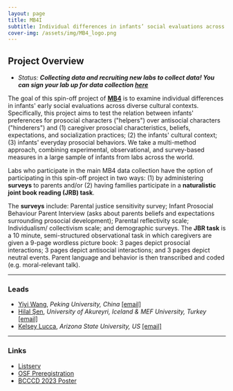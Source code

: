 ```yaml
---
layout: page
title: MB4I
subtitle: Individual differences in infants’ social evaluations across cultures
cover-img: /assets/img/MB4_logo.png
---
```


## Project Overview

* *Status: **Collecting data and recruiting new labs to collect data! You can sign your lab up for data collection <a href="https://docs.google.com/forms/d/e/1FAIpQLScUicLDQnkKpFa1UdKL8wrPY-qdq3PfY6NbrlkLXHhK_WK2yg/viewform" target="_blank">here</a>***

The goal of this spin-off project of [**MB4**]({{site.baseurl}}/MB4/) is to examine individual differences in infants' early social evaluations across diverse cultural contexts. Specifically, this project aims to test the relation between infants' preferences for prosocial characters ("helpers") over antisocial characters ("hinderers") and (1) caregiver prosocial characteristics, beliefs, expectations, and socialization practices; (2) the infants' cultural context; (3) infants' everyday prosocial behaviors. We take a multi-method approach, combining experimental, observational, and survey-based measures in a large sample of infants from labs across the world.<br>

Labs who participate in the main MB4 data collection have the option of participating in this spin-off project in two ways: (1) by administering **surveys** to parents and/or (2) having families participate in a **naturalistic joint book reading (JRB) task**. 

The **surveys** include: Parental justice sensitivity survey; Infant Prosocial Behaviour Parent Interview (asks about parents beliefs and expectations surrounding prosocial development); Parental reflectivity scale; Individualism/ collectivism scale; and demographic surveys. The **JBR task** is a 10 minute, semi-structured observational task in which caregivers are given a 9-page wordless picture book: 3 pages depict prosocial interactions; 3 pages depict antisocial interactions; and 3 pages depict neutral events. Parent language and behavior is then transcribed and coded (e.g. moral-relevant talk). 



***
### Leads
* [Yiyi Wang](https://scholar.google.com/citations?user=OIjxPSUAAAAJ&hl=en), *Peking University, China* [[email]](mailto:yiyi_wang@pku.edu.cn)
* [Hilal Şen](https://www.unak.is/english/moya/ugla/staff/hilal-sen), *University of Akureyri, Iceland & MEF University, Turkey* [[email]](mailto:hilal@unak.is)
* [Kelsey Lucca](https://isearch.asu.edu/profile/3521043), *Arizona State University, US* [[email]](mailto:kelsey.lucca@asu.edu)


***
### Links
* [Listserv](https://groups.google.com/a/manybabies.org/g/mb4i-list)
* [OSF Preregistration](https://doi.org/10.17605/OSF.IO/RAQ4X)
* [BCCCD 2023 Poster](https://osf.io/jp532)